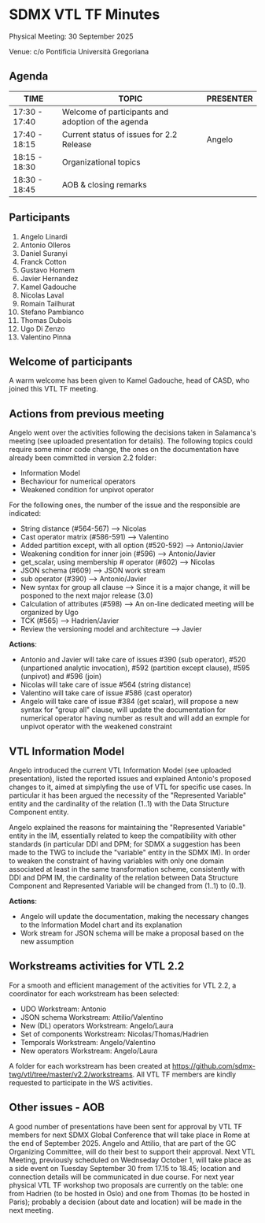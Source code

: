 # SDMX VTL TF Minutes
Physical Meeting: 30 September 2025

Venue: c/o Pontificia Università Gregoriana

## Agenda

|TIME|TOPIC|PRESENTER
|----|-----|------|
|17:30 - 17:40|Welcome of participants and adoption of the agenda|	
|17:40 - 18:15|Current status of issues for 2.2 Release|Angelo
|18:15 - 18:30|Organizational topics|
|18:30 - 18:45|AOB & closing remarks|

## Participants

1.  Angelo Linardi
2.  Antonio Olleros
3.  Daniel Suranyi
4.  Franck Cotton
5.  Gustavo Homem
6.  Javier Hernandez
7.  Kamel Gadouche
8.  Nicolas Laval
9.  Romain Tailhurat
10.  Stefano Pambianco
11.  Thomas Dubois
12.  Ugo Di Zenzo
13.  Valentino Pinna

## Welcome of participants
A warm welcome has been given to Kamel Gadouche, head of CASD, who joined this VTL TF meeting.

## Actions from previous meeting
Angelo went over the activities following the decisions taken in Salamanca's meeting (see uploaded presentation for details). 
The following topics could require some minor code change, the ones on the documentation have already been committed in version 2.2 folder:
- Information Model
- Bechaviour for numerical operators
- Weakened condition for unpivot operator

For the following ones, the number of the issue and the responsible are indicated:

- String distance (#564-567) --> Nicolas
- Cast operator matrix (#586-591) --> Valentino
- Added partition except, with all option (#520-592) --> Antonio/Javier
- Weakening condition for inner join (#596) --> Antonio/Javier
- get_scalar, using membership # operator (#602) --> Nicolas
- JSON schema (#609) --> JSON work stream
- sub operator (#390) --> Antonio/Javier
- New syntax for group all clause --> Since it is a major change, it will be posponed to the next major release (3.0)
- Calculation of attributes (#598) --> An on-line dedicated meeting will be organized by Ugo
- TCK (#565) --> Hadrien/Javier
- Review the versioning model and architecture --> Javier


**Actions**:
- Antonio and Javier will take care of issues #390 (sub operator), #520 (unpartioned analytic invocation), #592 (partition except clause), #595 (unpivot) and #596 (join)
- Nicolas will take care of issue #564 (string distance)
- Valentino will take care of issue #586 (cast operator)
- Angelo will take care of issue #384 (get scalar), will propose a new syntax for "group all" clause, will update the documentation for numerical operator having number as result and will add an exmple for unpivot operator with the weakened constraint

## VTL Information Model
Angelo introduced the current VTL Information Model (see uploaded presentation), listed the reported issues and explained Antonio's proposed changes to it, aimed at simplyfing the use of VTL for specific use cases. In particular it has been argued the necessity of the "Represented Variable" entity and the cardinality of the relation (1..1) with the Data Structure Component entity.

Angelo explained the reasons for maintaining the "Represented Variable" entity in the IM, essentially related to keep the compatibility with other standards (in particular DDI and DPM; for SDMX a suggestion has been made to the TWG to include the "variable" entity in the SDMX IM). In order to weaken the constraint of having variables with only one domain associated at least in the same transformation scheme, consistently with DDI and DPM IM, the cardinality of the relation between Data Structure Component and Represented Variable will be changed from (1..1) to (0..1).

**Actions**:
- Angelo will update the documentation, making the necessary changes to the Information Model chart and its explanation
- Work stream for JSON schema will be make a proposal based on the new assumption

## Workstreams activities for VTL 2.2
For a smooth and efficient management of the activities for VTL 2.2, a coordinator for each workstream has been selected:

- UDO Workstream: Antonio
- JSON schema Workstream: Attilio/Valentino
- New (DL) operators Workstream: Angelo/Laura
- Set of components Workstream: Nicolas/Thomas/Hadrien
- Temporals Workstream: Angelo/Valentino
- New operators Workstream: Angelo/Laura

A folder for each workstream has been created at https://github.com/sdmx-twg/vtl/tree/master/v2.2/workstreams. All VTL TF members are kindly requested to participate in the WS activities.

## Other issues - AOB
A good number of presentations have been sent for approval by VTL TF members for next SDMX Global Conference that will take place in Rome at the end of September 2025. Angelo and Attilio, that are part of the GC Organizing Committee, will do their best to support their approval.
Next VTL Meeting, previously scheduled on Wednseday October 1, will take place as a side event on Tuesday September 30 from 17.15 to 18.45; location and connection details will be communicated in due course.
For next year physical VTL TF workshop two proposals are currently on the table: one from Hadrien (to be hosted in Oslo) and one from Thomas (to be hosted in Paris); probably a decision (about date and location) will be made in the next meeting.
